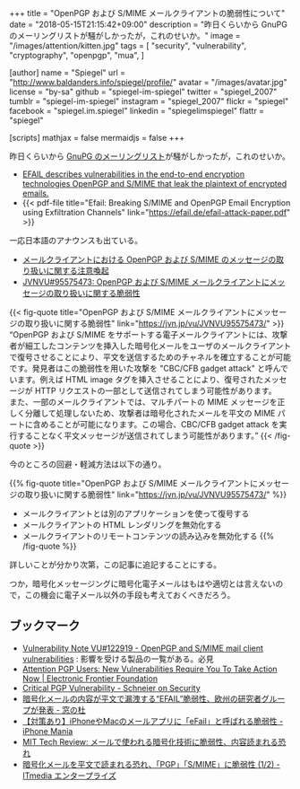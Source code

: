 +++
title = "OpenPGP および S/MIME メールクライアントの脆弱性について"
date = "2018-05-15T21:15:42+09:00"
description = "昨日くらいから GnuPG のメーリングリストが騒がしかったが，これのせいか。"
image = "/images/attention/kitten.jpg"
tags = [
  "security",
  "vulnerability",
  "cryptography",
  "openpgp",
  "mua",
]

[author]
  name      = "Spiegel"
  url       = "http://www.baldanders.info/spiegel/profile/"
  avatar    = "/images/avatar.jpg"
  license   = "by-sa"
  github    = "spiegel-im-spiegel"
  twitter   = "spiegel_2007"
  tumblr    = "spiegel-im-spiegel"
  instagram = "spiegel_2007"
  flickr    = "spiegel"
  facebook  = "spiegel.im.spiegel"
  linkedin  = "spiegelimspiegel"
  flattr    = "spiegel"

[scripts]
  mathjax = false
  mermaidjs = false
+++

昨日くらいから [GnuPG のメーリングリスト](https://lists.gnupg.org/pipermail/gnupg-users/2018-May/060315.html "Efail or OpenPGP is safer than S/MIME")が騒がしかったが，これのせいか。

- [EFAIL describes vulnerabilities in the end-to-end encryption technologies OpenPGP and S/MIME that leak the plaintext of encrypted emails.](https://efail.de/)
- {{< pdf-file title="Efail: Breaking S/MIME and OpenPGP Email Encryption using Exfiltration Channels" link="https://efail.de/efail-attack-paper.pdf" >}}

一応日本語のアナウンスも出ている。

- [メールクライアントにおける OpenPGP および S/MIME のメッセージの取り扱いに関する注意喚起](https://www.jpcert.or.jp/at/2018/at180023.html)
- [JVNVU#95575473: OpenPGP および S/MIME メールクライアントにメッセージの取り扱いに関する脆弱性](https://jvn.jp/vu/JVNVU95575473/)

{{< fig-quote title="OpenPGP および S/MIME メールクライアントにメッセージの取り扱いに関する脆弱性" link="https://jvn.jp/vu/JVNVU95575473/" >}}
<q>OpenPGP および S/MIME をサポートする電子メールクライアントには、攻撃者が細工したコンテンツを挿入した暗号化メールをユーザのメールクライアントで復号させることにより、平文を送信するためのチャネルを確立することが可能です。発見者はこの脆弱性を用いた攻撃を "CBC/CFB gadget attack" と呼んでいます。例えば HTML image タグを挿入させることにより、復号されたメッセージが HTTP リクエストの一部として送信されてしまう可能性があります。<br>
また、一部のメールクライアントでは、マルチパートの MIME メッセージを正しく分離して処理しないため、攻撃者は暗号化されたメールを平文の MIME パートに含めることが可能になります。この場合、CBC/CFB gadget attack を実行することなく平文メッセージが送信されてしまう可能性があります。</q>
{{< /fig-quote  >}}

今のところの回避・軽減方法は以下の通り。

{{% fig-quote title="OpenPGP および S/MIME メールクライアントにメッセージの取り扱いに関する脆弱性" link="https://jvn.jp/vu/JVNVU95575473/" %}}
- メールクライアントとは別のアプリケーションを使って復号する
- メールクライアントの HTML レンダリングを無効化する
- メールクライアントのリモートコンテンツの読み込みを無効化する
{{% /fig-quote  %}}

詳しいことが分かり次第，この記事に追記することにする。

つか，暗号化メッセージングに暗号化電子メールはもはや適切とは言えないので，この機会に電子メール以外の手段も考えておくべきだろう。

## ブックマーク

- [Vulnerability Note VU#122919 - OpenPGP and S/MIME mail client vulnerabilities](https://www.kb.cert.org/vuls/id/122919) : 影響を受ける製品の一覧がある。必見
- [Attention PGP Users: New Vulnerabilities Require You To Take Action Now | Electronic Frontier Foundation](https://www.eff.org/deeplinks/2018/05/attention-pgp-users-new-vulnerabilities-require-you-take-action-now)
- [Critical PGP Vulnerability - Schneier on Security](https://www.schneier.com/blog/archives/2018/05/critical_pgp_vu.html)
- [暗号化メールの内容が平文で漏洩する“EFAIL”脆弱性、欧州の研究者グループが発表 - 窓の杜](https://forest.watch.impress.co.jp/docs/news/1121880.html)
- [【対策あり】iPhoneやMacのメールアプリに「eFail」と呼ばれる脆弱性 - iPhone Mania](https://iphone-mania.jp/news-212434/)
- [MIT Tech Review: メールで使われる暗号化技術に脆弱性、内容読まれる恐れ](https://www.technologyreview.jp/nl/an-e-fail-in-e-mail-could-let-hackers-read-your-encrypted-messages/)
- [暗号化メールを平文で読まれる恐れ、「PGP」「S/MIME」に脆弱性 (1/2) - ITmedia エンタープライズ](http://www.itmedia.co.jp/enterprise/articles/1805/15/news062.html)

<!-- eof -->
